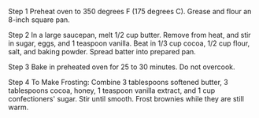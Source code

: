Step 1
Preheat oven to 350 degrees F (175 degrees C). Grease and flour an 8-inch square pan.

Step 2
In a large saucepan, melt 1/2 cup butter. Remove from heat, and stir in sugar, eggs, and 1 teaspoon vanilla. Beat in 1/3 cup cocoa, 1/2 cup flour, salt, and baking powder. Spread batter into prepared pan.

Step 3
Bake in preheated oven for 25 to 30 minutes. Do not overcook.

Step 4
To Make Frosting: Combine 3 tablespoons softened butter, 3 tablespoons cocoa, honey, 1 teaspoon vanilla extract, and 1 cup confectioners' sugar. Stir until smooth. Frost brownies while they are still warm.

